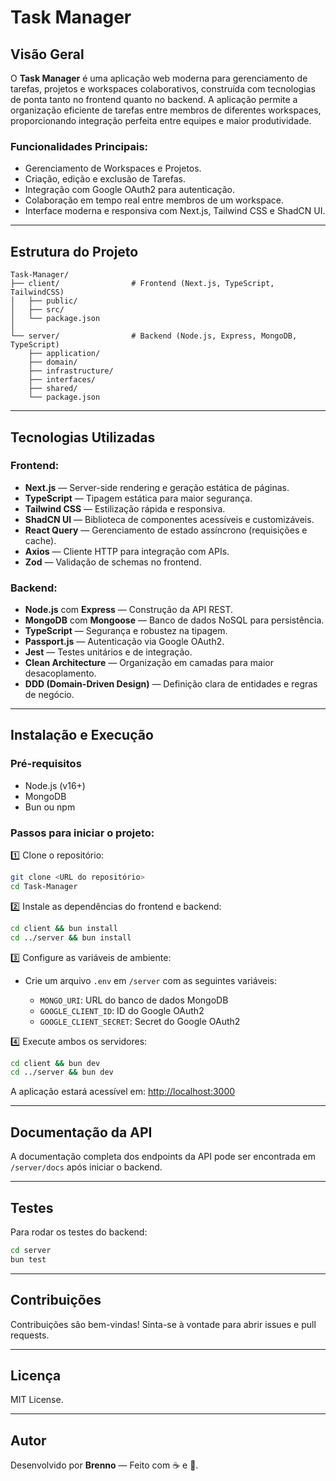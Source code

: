# Task Manager

## Visão Geral

O **Task Manager** é uma aplicação web moderna para gerenciamento de tarefas, projetos e workspaces colaborativos, construída com tecnologias de ponta tanto no frontend quanto no backend. A aplicação permite a organização eficiente de tarefas entre membros de diferentes workspaces, proporcionando integração perfeita entre equipes e maior produtividade.

### Funcionalidades Principais:

* Gerenciamento de Workspaces e Projetos.
* Criação, edição e exclusão de Tarefas.
* Integração com Google OAuth2 para autenticação.
* Colaboração em tempo real entre membros de um workspace.
* Interface moderna e responsiva com Next.js, Tailwind CSS e ShadCN UI.

---

## Estrutura do Projeto

```
Task-Manager/
├── client/                # Frontend (Next.js, TypeScript, TailwindCSS)
│   ├── public/
│   ├── src/
│   └── package.json
│
└── server/                # Backend (Node.js, Express, MongoDB, TypeScript)
    ├── application/
    ├── domain/
    ├── infrastructure/
    ├── interfaces/
    ├── shared/
    └── package.json
```

---

## Tecnologias Utilizadas

### Frontend:

* **Next.js** — Server-side rendering e geração estática de páginas.
* **TypeScript** — Tipagem estática para maior segurança.
* **Tailwind CSS** — Estilização rápida e responsiva.
* **ShadCN UI** — Biblioteca de componentes acessíveis e customizáveis.
* **React Query** — Gerenciamento de estado assíncrono (requisições e cache).
* **Axios** — Cliente HTTP para integração com APIs.
* **Zod** — Validação de schemas no frontend.

### Backend:

* **Node.js** com **Express** — Construção da API REST.
* **MongoDB** com **Mongoose** — Banco de dados NoSQL para persistência.
* **TypeScript** — Segurança e robustez na tipagem.
* **Passport.js** — Autenticação via Google OAuth2.
* **Jest** — Testes unitários e de integração.
* **Clean Architecture** — Organização em camadas para maior desacoplamento.
* **DDD (Domain-Driven Design)** — Definição clara de entidades e regras de negócio.

---

## Instalação e Execução

### Pré-requisitos

* Node.js (v16+)
* MongoDB
* Bun ou npm

### Passos para iniciar o projeto:

1️⃣ Clone o repositório:

```bash
git clone <URL do repositório>
cd Task-Manager
```

2️⃣ Instale as dependências do frontend e backend:

```bash
cd client && bun install
cd ../server && bun install
```

3️⃣ Configure as variáveis de ambiente:

* Crie um arquivo `.env` em `/server` com as seguintes variáveis:

  * `MONGO_URI`: URL do banco de dados MongoDB
  * `GOOGLE_CLIENT_ID`: ID do Google OAuth2
  * `GOOGLE_CLIENT_SECRET`: Secret do Google OAuth2

4️⃣ Execute ambos os servidores:

```bash
cd client && bun dev
cd ../server && bun dev
```

A aplicação estará acessível em: [http://localhost:3000](http://localhost:3000)

---

## Documentação da API

A documentação completa dos endpoints da API pode ser encontrada em `/server/docs` após iniciar o backend.

---

## Testes

Para rodar os testes do backend:

```bash
cd server
bun test
```

---

## Contribuições

Contribuições são bem-vindas! Sinta-se à vontade para abrir issues e pull requests.

---

## Licença

MIT License.

---

## Autor

Desenvolvido por **Brenno** — Feito com ☕ e 💜.
